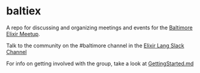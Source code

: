 # baltiex

A repo for discussing and organizing meetings and events for the [Baltimore Elixir Meetup](http://www.meetup.com/Elixir-Baltimore/).

Talk to the community on the #baltimore channel in the [Elixir Lang Slack Channel](https://elixir-lang.slack.com)

For info on getting involved with the group, take a look at [GettingStarted.md](GettingStarted.md)
